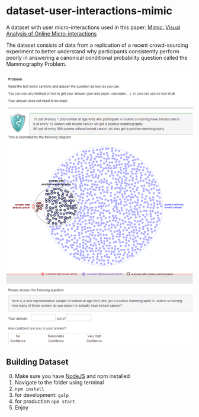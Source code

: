 dataset-user-interactions-mimic
===============================

A dataset with user micro-interactions used in this paper:
[Mimic: Visual Analysis of Online Micro-interactions](http://www.autodeskresearch.com/publications/mimic)

The dataset consists of data from a replication of a recent crowd-sourcing experiment to better understand why participants consistently perform poorly in answering a canonical conditional probability question called the Mammography Problem.

![Screenshot](./public/img/screenshot2.png)

## Building Dataset
0. Make sure you have [NodeJS](http://nodejs.org) and npm installed
1. Navigate to the folder using terminal
1. `npm install`
2. for development: `gulp`
3. for production `npm start`
4. Enjoy